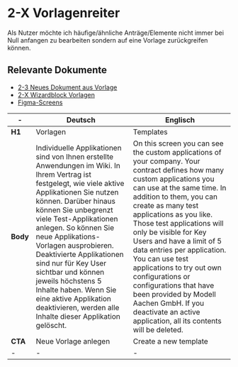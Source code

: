 # 2-X Vorlagenreiter

Als Nutzer möchte ich häufige/ähnliche Anträge/Elemente nicht immer bei Null anfangen zu bearbeiten sondern auf eine Vorlage zurückgreifen können.

## Relevante Dokumente

* [2-3 Neues Dokument aus Vorlage]()
* [2-X Wizardblock Vorlagen](2-X_Wizardblock_Vorlagen)
* [Figma-Screens]()

-| Deutsch | Englisch
---------|----------|---------
 **H1** | Vorlagen | Templates
 **Body** | Individuelle Applikationen sind von Ihnen erstellte Anwendungen im Wiki. In Ihrem Vertrag ist festgelegt, wie viele aktive Applikationen Sie nutzen können. Darüber hinaus können Sie unbegrenzt viele Test-Applikationen anlegen. So können Sie neue Applikations-Vorlagen ausprobieren. Deaktivierte Applikationen sind nur für Key User sichtbar und können jeweils höchstens 5 Inhalte haben. Wenn Sie eine aktive Applikation deaktivieren, werden alle Inhalte dieser Applikation gelöscht. | On this screen you can see the custom applications of your company. Your contract defines how many custom applications you can use at the same time. In addition to them, you can create as many test applications as you like. Those test applications will only be visible for Key Users and have a limit of 5 data entries per application. You can use test applications to try out own configurations or configurations that have been provided by Modell Aachen GmbH. If you deactivate an active application, all its contents will be deleted.
 **CTA** | Neue Vorlage anlegen | Create a new template
 -|-|-
